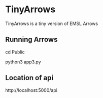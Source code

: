 # TinyArrows
TinyArrows is a tiny version of EMSL Arrows

## Running Arrows
cd Public

python3 app3.py


## Location of api
http://localhost:5000/api
